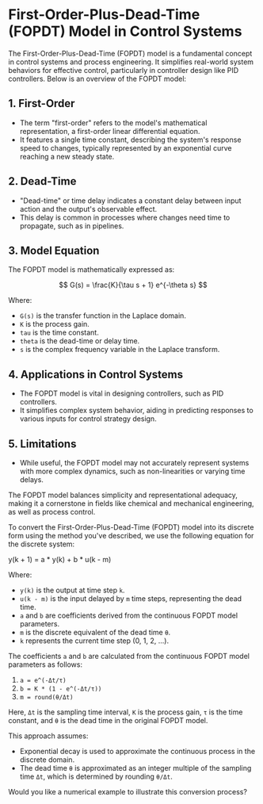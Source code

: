 # First-Order-Plus-Dead-Time (FOPDT) Model in Control Systems

The First-Order-Plus-Dead-Time (FOPDT) model is a fundamental concept in control systems and process engineering. It simplifies real-world system behaviors for effective control, particularly in controller design like PID controllers. Below is an overview of the FOPDT model:

## 1. First-Order
- The term "first-order" refers to the model's mathematical representation, a first-order linear differential equation.
- It features a single time constant, describing the system's response speed to changes, typically represented by an exponential curve reaching a new steady state.

## 2. Dead-Time
- "Dead-time" or time delay indicates a constant delay between input action and the output's observable effect.
- This delay is common in processes where changes need time to propagate, such as in pipelines.

## 3. Model Equation
The FOPDT model is mathematically expressed as:

$$ G(s) = \frac{K}{\tau s + 1} e^{-\theta s} $$


Where:
- `G(s)` is the transfer function in the Laplace domain.
- `K` is the process gain.
- `tau` is the time constant.
- `theta` is the dead-time or delay time.
- `s` is the complex frequency variable in the Laplace transform.

## 4. Applications in Control Systems
- The FOPDT model is vital in designing controllers, such as PID controllers.
- It simplifies complex system behavior, aiding in predicting responses to various inputs for control strategy design.

## 5. Limitations
- While useful, the FOPDT model may not accurately represent systems with more complex dynamics, such as non-linearities or varying time delays.

The FOPDT model balances simplicity and representational adequacy, making it a cornerstone in fields like chemical and mechanical engineering, as well as process control.


To convert the First-Order-Plus-Dead-Time (FOPDT) model into its discrete form using the method you've described, we use the following equation for the discrete system:

y(k + 1) = a * y(k) + b * u(k - m)



Where:
- `y(k)` is the output at time step `k`.
- `u(k - m)` is the input delayed by `m` time steps, representing the dead time.
- `a` and `b` are coefficients derived from the continuous FOPDT model parameters.
- `m` is the discrete equivalent of the dead time `θ`.
- `k` represents the current time step (0, 1, 2, ...).

The coefficients `a` and `b` are calculated from the continuous FOPDT model parameters as follows:

1. `a = e^(-Δt/τ)`
2. `b = K * (1 - e^(-Δt/τ))`
3. `m = round(θ/Δt)`

Here, `Δt` is the sampling time interval, `K` is the process gain, `τ` is the time constant, and `θ` is the dead time in the original FOPDT model.

This approach assumes:
- Exponential decay is used to approximate the continuous process in the discrete domain.
- The dead time `θ` is approximated as an integer multiple of the sampling time `Δt`, which is determined by rounding `θ/Δt`.

Would you like a numerical example to illustrate this conversion process?
